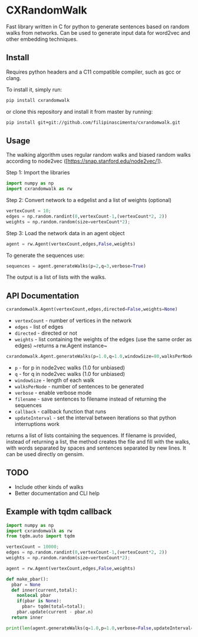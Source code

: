 # CXRandomWalk

Fast library written in C for python to generate sentences based on random walks from networks. Can be used to generate input data for word2vec and other embedding techniques.

## Install

Requires python headers and a C11 compatible compiler, such as gcc or clang.

To install it, simply run:

```bash
pip install cxrandomwalk
```

or clone this repository and install it from master by running:

```bash
pip install git+git://github.com/filipinascimento/cxrandomwalk.git
```
## Usage
The walking algorithm uses regular random walks and biased random walks according to node2vec ([https://snap.stanford.edu/node2vec/]).

Step 1: Import the libraries

```python
import numpy as np
import cxrandomwalk as rw
```

Step 2: Convert network to a edgelist and a list of weights (optional)

```python
vertexCount = 10;
edges = np.random.randint(0,vertexCount-1,(vertexCount*2, 2))
weights = np.random.random(size=vertexCount*2);
```

Step 3: Load the network data in an agent object

```python
agent = rw.Agent(vertexCount,edges,False,weights)
```

To generate the sequences use: 
```python
sequences = agent.generateWalks(p=2,q=3,verbose=True)
```

The output is a list of lists with the walks.


## API Documentation
```python
cxrandomwalk.Agent(vertexCount,edges,directed=False,weights=None)
```
- `vertexCount` - number of vertices in the network
- `edges` - list of edges 
- `directed` - directed or not
- `weights` - list containing the weights of the edges (use the same order as edges)
~returns a rw.Agent instance~ 

```python
cxrandomwalk.Agent.generateWalks(p=1.0,q=1.0,windowSize=80,walksPerNode=10,verbose=False,filename=None,callback=None,updateInterval=1000)
```
- `p` - for p in node2vec walks (1.0 for unbiased) 
- `q` - for q in node2vec walks (1.0 for unbiased) 
- `windowSize` - length of each walk 
- `walksPerNode` - number of sentences to be generated 
- `verbose` - enable verbose mode
- `filename` - save sentences to filename instead of returning the sequences
- `callback` - callback function that runs 
- `updateInterval` - set the interval between iterations so that python interruptions work 

returns a list of lists containing the sequences. If filename is provided, instead of returning a list, the method creates the file and fill with the walks, with words separated by spaces and sentences separated by new lines. It can be used directly on gensim.

## TODO
- Include other kinds of walks
- Better documentation and CLI help


## Example with tqdm callback

```python
import numpy as np
import cxrandomwalk as rw
from tqdm.auto import tqdm 

vertexCount = 10000;
edges = np.random.randint(0,vertexCount-1,(vertexCount*2, 2))
weights = np.random.random(size=vertexCount*2);

agent = rw.Agent(vertexCount,edges,False,weights)

def make_pbar():
  pbar = None
  def inner(current,total):
    nonlocal pbar
    if(pbar is None):
      pbar= tqdm(total=total);
    pbar.update(current - pbar.n)
  return inner

print(len(agent.generateWalks(q=1.0,p=1.0,verbose=False,updateInterval=1000,callback=make_pbar())))

```



